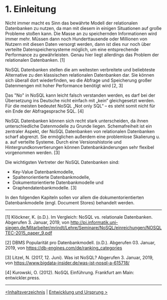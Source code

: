# 1. Einleitung

Nicht immer macht es Sinn das bewährte Modell der relationalen Datenbanken zu nutzen, da man mit diesem in einigen Situationen auf große Probleme stoßen kann. Die Masse an zu speichernden Informationen wird immer mehr. Müssen dann noch Hunderttausende oder Millionen von Nutzern mit diesen Daten versorgt werden, dann ist dies nur noch über verteilte Datenspeichersysteme möglich, um eine entsprechende Performance zu gewährleisten. Genau hier liegt allerdings das Problem der relationalen Datenbanken. [1]

NoSQL Datenbanken stellen die am weitesten verbreitete und beliebteste Alternative zu den klassischen relationalen Datenbanken dar. Sie können sich überall dort wiederfinden, wo die Abfrage und Speicherung großer Datenmengen mit hoher Performance benötigt wird  [2, 3] 

Das "No" in NoSQL kann leicht falsch verstanden werden, es darf bei der Übersetzung ins Deutsche nicht einfach mit „kein“ gleichgesetzt werden. Für die meisten bedeutet NoSQL „Not only SQL“ – es steht somit nicht für ein Ende der Abfragesprache SQL. [4]

NoSQL Datenbanken können sich recht stark unterscheiden, da ihnen unterschiedliche Datenmodelle zu Grunde liegen. Schemafreiheit ist ein zentraler Aspekt, der NoSQL Datenbanken von relationalen Datenbanken scharf abgrenzt. Sie ermöglichen außerdem eine problemlose Skalierung u. a. auf verteilte Systeme. Durch eine Versionshistorie und Hintergrundkonvertierungen können Datenbankänderungen sehr flexibel vorgenommen werden. [3]

Die wichtigsten Vertreter der NoSQL Datenbanken sind:

- Key-Value Datenbankmodelle,
- Spaltenorientierte Datenbankmodelle,
- Dokumentorientierte Datenbankmodelle und
- Graphendatenbankmodelle. [3]

In den folgenden Kapiteln sollen vor allem die dokumentorientierten Datenbankmodelle (engl. Document Stores) behandelt werden.

------

[1] Klöckner, K. (o.D.). Im Vergleich: NoSQL vs. relationale Datenbanken. Abgerufen 3. Januar, 2019, von http://pi.informatik.uni-siegen.de/Mitarbeiter/mrindt/Lehre/Seminare/NoSQL/einreichungen/NOSQLTEC-2015_paper_9.pdf

[2] DBMS Popularität pro Datenbankmodell. (o.D.). Abgerufen 03. Januar, 2019, von https://db-engines.com/de/ranking_categories

[3] Litzel, N. (2017, 12. Juni). Was ist NoSQL? Abgerufen 3. Januar, 2019, von https://www.bigdata-insider.de/was-ist-nosql-a-615718/

[4] Kurowski, O. (2012). NoSQL Einführung. Frankfurt am Main: entwickler.press.

------

[<Inhaltsverzeichnis](02_toc.md)	|	[Entwicklung und Ursprung >](04_Entwicklung-und-Ursprung.md)
